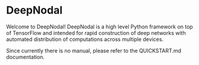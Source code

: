 # DeepNodal
Welcome to DeepNodal! DeepNodal is a high level Python framework on top of TensorFlow and intended for rapid
construction of deep networks with automated distribution of computations across multiple devices.

Since currently there is no manual, please refer to the QUICKSTART.md documentation.
